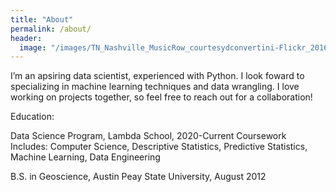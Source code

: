 ```yaml
---
title: "About"
permalink: /about/
header:
  image: "/images/TN_Nashville_MusicRow_courtesydconvertini-Flickr_2016_001_sig_001.jpg"
---
```


I’m an apsiring data scientist, experienced with Python. I look foward to specializing in machine learning techniques and data wrangling. I love working on projects together, so feel free to reach out for a collaboration!

Education:

Data Science Program, Lambda School, 2020-Current
Coursework Includes: Computer Science, Descriptive Statistics, Predictive Statistics, Machine Learning, Data Engineering

B.S. in Geoscience, Austin Peay State University, August 2012
